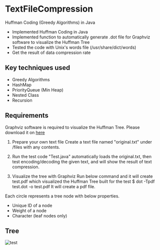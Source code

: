 # TextFileCompression
Huffman Coding (Greedy Algorithms) in Java

* Implemented Huffman Coding in Java
* Implemented function to automatically generate .dot file for Graphviz software to visualize the Huffman Tree
* Tested the code with Unix's words file (/usr/share/dict/words)
* Get the result of data compression rate

## Key techniques used
* Greedy Algorithms
* HashMap
* PriorityQueue (Min Heap)
* Nested Class
* Recursion

## Requirements
Graphviz software is required to visualize the Huffman Tree. 
Please download it on [here](http://www.graphviz.org)

1. Prepare your own text file
Create a text file named "original.txt" under /files with any contents.

2. Run the test code
"Test.java" automatically loads the original.txt, then test encoding/decoding the given text, and will show the result of text compression.

3. Visualize the tree with Graphviz
Run below command and it will create test.pdf which visualized the Huffman Tree built for the test
$ dot -Tpdf test.dot -o test.pdf
It will create a pdf file.

Each circle represents a tree node with below properties.
* Unique ID of a node
* Weight of a node
* Character (leaf nodes only)

## Tree

![test](https://github.com/user-attachments/assets/ff023c4a-f520-43cf-9644-ec5f5d2fcc22)

